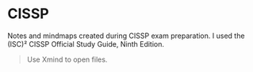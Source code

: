 # CISSP
Notes and mindmaps created during CISSP exam preparation. I used the (ISC)² CISSP Official Study Guide, Ninth Edition.

> Use Xmind to open files.
